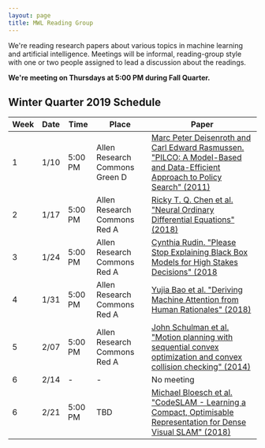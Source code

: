 ```yaml
---
layout: page
title: MWL Reading Group
---
```


We're reading research papers about various topics in machine learning and
artificial intelligence. Meetings will be informal, reading-group style with one
or two people assigned to lead a discussion about the readings.

**We're meeting on Thursdays at 5:00 PM during Fall Quarter.**

## Winter Quarter 2019 Schedule

| Week | Date | Time | Place | Paper |
|------|------|---------|---------|----------------------------------------------------------------------------------------------------------------------------------------------------------------------------------------------------------------------------------------------------------------|
| 1 | 1/10 | 5:00 PM | Allen Research Commons Green D | [Marc Peter Deisenroth and Carl Edward Rasmussen. "PILCO: A Model-Based and Data-Efficient Approach to Policy Search" (2011)](http://mlg.eng.cam.ac.uk/pub/pdf/DeiRas11.pdf) |
| 2 | 1/17 | 5:00 PM | Allen Research Commons Red A | [Ricky T. Q. Chen et al. "Neural Ordinary Differential Equations" (2018)](https://arxiv.org/abs/1806.07366) |
| 3 | 1/24 | 5:00 PM | Allen Research Commons Red A | [Cynthia Rudin. "Please Stop Explaining Black Box Models for High Stakes Decisions" (2018](https://arxiv.org/abs/1811.10154) |
| 4 | 1/31 | 5:00 PM | Allen Research Commons Red A | [Yujia Bao et al. "Deriving Machine Attention from Human Rationales" (2018)](https://arxiv.org/abs/1808.09367) |
| 5 | 2/07 | 5:00 PM | Allen Research Commons Red A | [John Schulman et al. "Motion planning with sequential convex optimization and convex collision checking" (2014)](https://people.eecs.berkeley.edu/~pabbeel/papers/2014-IJRR-trajopt.pdf) |
| 6 | 2/14 | - | - | No meeting |
| 6 | 2/21 | 5:00 PM | TBD | [Michael Bloesch et al. "CodeSLAM - Learning a Compact, Optimisable Representation for Dense Visual SLAM" (2018)](https://arxiv.org/abs/1804.00874) |
